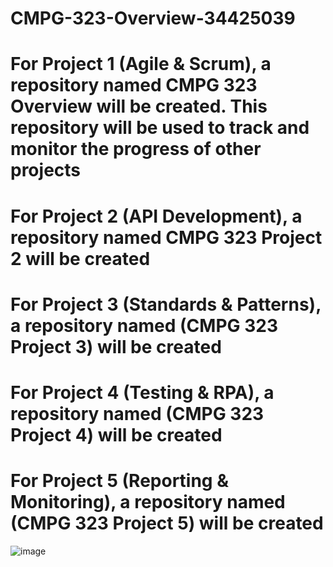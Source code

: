 # CMPG-323-Overview-34425039
# For Project 1 (Agile & Scrum),  a repository named CMPG 323 Overview will be created. This repository will be used to track and monitor the progress of other projects
# For Project 2 (API Development), a repository named CMPG 323 Project 2 will be created
# For Project 3 (Standards & Patterns), a repository named (CMPG 323 Project 3) will be created
# For Project 4 (Testing & RPA), a repository named (CMPG 323 Project 4) will be created
# For Project 5 (Reporting & Monitoring), a repository named (CMPG 323 Project 5) will be created

![image](https://user-images.githubusercontent.com/91734031/185282773-1654ca08-121f-448c-80a6-af680db9cac2.png)
